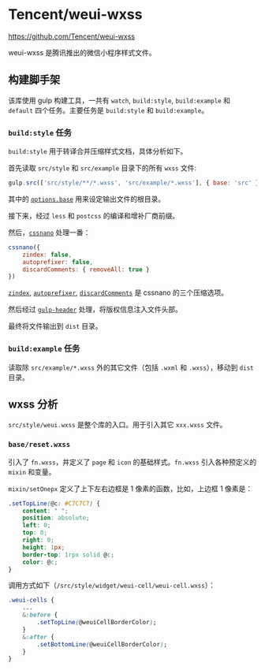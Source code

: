 # Tencent/weui-wxss

https://github.com/Tencent/weui-wxss

weui-wxss 是腾讯推出的微信小程序样式文件。

## 构建脚手架

该库使用 gulp 构建工具，一共有 `watch`, `build:style`, `build:example` 和 `default` 四个任务。主要任务是 `build:style` 和 `build:example`。

### `build:style` 任务

`build:style` 用于转译合并压缩样式文档，具体分析如下。

首先读取 `src/style` 和 `src/example` 目录下的所有 `wxss` 文件:

```js
gulp.src(['src/style/**/*.wxss', 'src/example/*.wxss'], { base: 'src' })
```

其中的 [`options.base`](https://github.com/gulpjs/gulp/blob/master/docs/API.md#optionsbase) 用来设定输出文件的根目录。

接下来，经过 `less` 和 `postcss` 的编译和增补厂商前缀。

然后，[`cssnano`](http://cssnano.co/) 处理一番：

```js
cssnano({
    zindex: false,
    autoprefixer: false,
    discardComments: { removeAll: true }
})
```

[`zindex`](http://cssnano.co/optimisations/zindex/), [`autoprefixer`](http://cssnano.co/optimisations/autoprefixer/), [`discardComments`](http://cssnano.co/optimisations/discardcomments/) 是 cssnano 的三个压缩选项。

然后经过 [`gulp-header`](https://github.com/tracker1/gulp-header) 处理，将版权信息注入文件头部。

最终将文件输出到 `dist` 目录。

### `build:example` 任务

读取除 `src/example/*.wxss` 外的其它文件（包括 `.wxml` 和 `.wxss`），移动到 `dist` 目录。

## wxss 分析

`src/style/weui.wxss` 是整个库的入口。用于引入其它 `xxx.wxss` 文件。

### `base/reset.wxss`

引入了 `fn.wxss`，并定义了 `page` 和 `icon` 的基础样式。`fn.wxss` 引入各种预定义的 `mixin` 和变量。

`mixin/setOnepx` 定义了上下左右边框是 1 像素的函数，比如，上边框 1 像素是：

```css
.setTopLine(@c: #C7C7C7) {
    content: " ";
    position: absolute;
    left: 0;
    top: 0;
    right: 0;
    height: 1px;
    border-top: 1rpx solid @c;
    color: @c;
}
```

调用方式如下（`/src/style/widget/weui-cell/weui-cell.wxss`）：

```css
.weui-cells {
    ...
    &:before {
        .setTopLine(@weuiCellBorderColor);
    }
    &:after {
        .setBottomLine(@weuiCellBorderColor);
    }
}
```